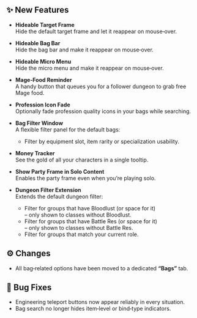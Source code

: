 ## ✨ New Features

- **Hideable Target Frame**  
  Hide the default target frame and let it reappear on mouse‑over.

- **Hideable Bag Bar**  
  Hide the bag bar and make it reappear on mouse‑over.

- **Hideable Micro Menu**  
  Hide the micro menu and make it reappear on mouse‑over.

- **Mage‑Food Reminder**  
  A handy button that queues you for a follower dungeon to grab free Mage food.

- **Profession Icon Fade**  
  Optionally fade profession quality icons in your bags while searching.

- **Bag Filter Window**  
  A flexible filter panel for the default bags:

  - Filter by equipment slot, item rarity or specialization usability.

- **Money Tracker**  
  See the gold of all your characters in a single tooltip.

- **Show Party Frame in Solo Content**  
  Enables the party frame even when you’re playing solo.

- **Dungeon Filter Extension**  
  Extends the default dungeon filter:
  - Filter for groups that have Bloodlust (or space for it)  
    – only shown to classes without Bloodlust.
  - Filter for groups that have Battle Res (or space for it)  
    – only shown to classes without Battle Res.
  - Filter for groups that match your current role.

## ⚙️ Changes

- All bag‑related options have been moved to a dedicated **“Bags”** tab.

## 🐛 Bug Fixes

- Engineering teleport buttons now appear reliably in every situation.
- Bag search no longer hides item‑level or bind‑type indicators.
